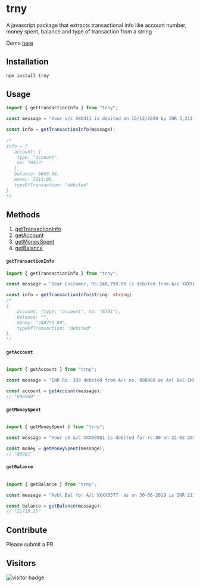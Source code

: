 # trny

A javascript package that extracts transactional info like account number, money spent, balance and type of transaction from a string

Demo [here](https://minimal-scouser.github.io/trny-demo)

## Installation

```bash
npm install trny
```

## Usage

```javascript
import { getTransactionInfo } from "trny";

const message = "Your a/c XX0413 is debited on 15/12/2020 by INR 3,211.00 towards purchase. Avl Bal: INR 5,603.54.";

const info = getTransactionInfo(message);
 
/* 
info = {     
   account: {
    type: "account",
    no: "0413"
   },
   balance: 5603.54,
   money: 3211.00,
   typeOfTransaction: "debited" 
}
*/

```

## Methods

1. [getTransactionInfo](#gettransactioninfo)
2. [getAccount](#getaccount)
3. [getMoneySpent](#getmoneyspent)
4. [getBalance](#getbalance)

#### `getTransactionInfo`

```typescript 
import { getTransactionInfo } from "trny";

const message = "Dear Customer, Rs.248,759.00 is debited from A/c XXXX6791 for BillPay/Credit Card payment via Example Bank NetBanking. Call XXXXXXXX161XXX if txn not done by you";

const info = getTransactionInfo(string: string)
/*
{
    account: {type: "account", no: "6791"},
    balance: "",
    money: "248759.00",
    typeOfTransaction: "debited"
}, 
*/
```

#### `getAccount`

```javascript 

import { getAccount } from "trny";

const message = "INR Rs. 399 debited from A/c no. 098900 on Avl Bal-INR Rs. 57575";

const account = getAccount(message);
// "098900"
```

#### `getMoneySpent`

```javascript

import { getMoneySpent } from "trny";

const message = "Your sb a/c XXX00981 is debited for rs.80 on 22-02-2021 by transfer avl bal rs:6802.04";

const money = getMoneySpent(message);
// "00981"

```

#### `getBalance`

```javascript

import { getBalance } from "trny";

const message = "Avbl Bal for A/c XXXX0377  as on 30-06-2019 is INR 21719.25. Combined Avbl Bal is INR 21719.25. Use Mobile Banking App to track A/c (app.kotak.com)";

const balance = getBalance(message);
// "21719.25"

```

## Contribute

Please submit a PR

## Visitors

![visitor badge](https://visitor-badge.glitch.me/badge?page_id=minimal-scouser.visitor-badge)
